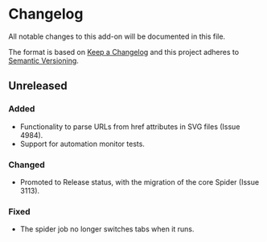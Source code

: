 # Changelog
All notable changes to this add-on will be documented in this file.

The format is based on [Keep a Changelog](https://keepachangelog.com/en/1.0.0/) 
and this project adheres to [Semantic Versioning](https://semver.org/spec/v2.0.0.html).

## Unreleased

### Added
- Functionality to parse URLs from href attributes in SVG files (Issue 4984).
- Support for automation monitor tests.

### Changed
- Promoted to Release status, with the migration of the core Spider (Issue 3113).

### Fixed
- The spider job no longer switches tabs when it runs.
